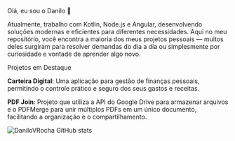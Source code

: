 Olá, eu sou o Danilo 👋

Atualmente, trabalho com Kotlin, Node.js e Angular, desenvolvendo soluções modernas e eficientes para diferentes necessidades.
Aqui no meu repositório, você encontra a maioria dos meus projetos pessoais — muitos deles surgiram para resolver demandas do dia a dia ou simplesmente por curiosidade e vontade de aprender algo novo.

Projetos em Destaque

**Carteira Digital**:
Uma aplicação para gestão de finanças pessoais, permitindo o controle prático e seguro dos seus gastos e receitas.

**PDF Join**:
Projeto que utiliza a API do Google Drive para armazenar arquivos e o PDFMerge para unir múltiplos PDFs em um único documento, facilitando a organização e o compartilhamento.

![DaniloVRocha GitHub stats](https://github-readme-stats.vercel.app/api?username=danilovrocha&show_icons=true&theme=tokyonight)
